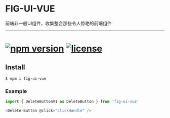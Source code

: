 # FIG-UI-VUE
前端非一般UI组件，收集整合那些令人惊艳的前端组件

----

# [![npm version](https://img.shields.io/npm/v/fig-ui-vue.svg)](https://npm.im/fig-ui-vue) [![license](https://img.shields.io/npm/l/fig-ui-vue.svg)](https://npm.im/fig-ui-vue)
## Install

`$ npm i fig-ui-vue`

### Example

```javascript
import { DeleteButtonV1 as DeleteButton } from 'fig-ui-vue'

<Delete-Button @click="clickHandle" />
```
